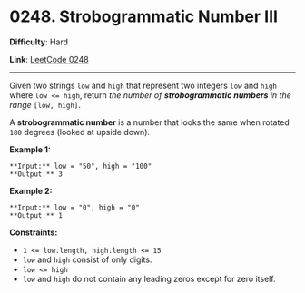 # 0248. Strobogrammatic Number III

**Difficulty**: Hard

**Link**: [LeetCode 0248](https://leetcode.com/problems/strobogrammatic-number-iii/)

---

Given two strings `low` and `high` that represent two integers `low` and `high` where `low <= high`, return *the number of **strobogrammatic numbers** in the range* `[low, high]`.

A **strobogrammatic number** is a number that looks the same when rotated `180` degrees (looked at upside down).

**Example 1:**

    **Input:** low = "50", high = "100"
    **Output:** 3

**Example 2:**

    **Input:** low = "0", high = "0"
    **Output:** 1

**Constraints:**

* `1 <= low.length, high.length <= 15`
* `low` and `high` consist of only digits.
* `low <= high`
* `low` and `high` do not contain any leading zeros except for zero itself.
